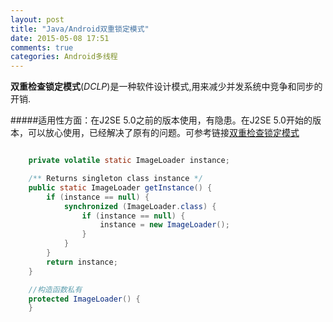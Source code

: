 ```yaml
---
layout: post
title: "Java/Android双重锁定模式"
date: 2015-05-08 17:51
comments: true
categories: Android多线程
---
```


**双重检查锁定模式**(*DCLP*)是一种软件设计模式,用来减少并发系统中竞争和同步的开销.

<!--more-->

#####适用性方面：在J2SE 5.0之前的版本使用，有隐患。在J2SE 5.0开始的版本，可以放心使用，已经解决了原有的问题。可参考链接[双重检查锁定模式](http://zh.wikipedia.org/zh-cn/双重检查锁定模式)

```java

	private volatile static ImageLoader instance;

	/** Returns singleton class instance */
	public static ImageLoader getInstance() {
		if (instance == null) {
			synchronized (ImageLoader.class) {
				if (instance == null) {
					instance = new ImageLoader();
				}
			}
		}
		return instance;
	}

	//构造函数私有
	protected ImageLoader() {
	}
	
```